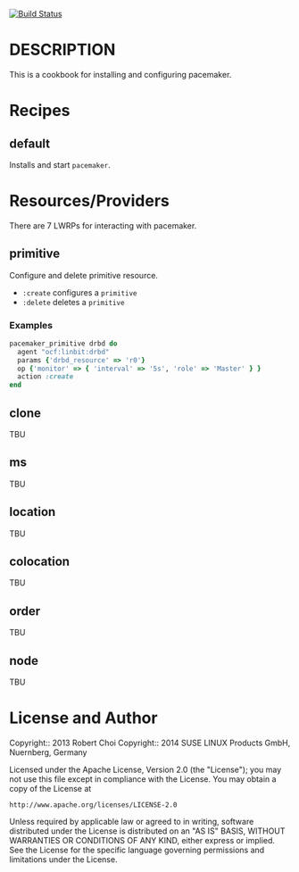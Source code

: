 [![Build Status](https://travis-ci.org/crowbar/barclamp-pacemaker.png?branch=release/roxy/master)](https://travis-ci.org/crowbar/barclamp-pacemaker)

DESCRIPTION
===========

This is a cookbook for installing and configuring pacemaker.

Recipes
=======
default
-------
Installs and start `pacemaker`.

Resources/Providers
===================
There are 7 LWRPs for interacting with pacemaker.

primitive
----------
Configure and delete primitive resource.

- `:create` configures a `primitive`
- `:delete` deletes a `primitive`

### Examples
``` ruby
pacemaker_primitive drbd do
  agent "ocf:linbit:drbd"
  params {'drbd_resource' => 'r0'}
  op {'monitor' => { 'interval' => '5s', 'role' => 'Master' } }
  action :create
end
```

clone
-----
TBU

ms
--
TBU

location
--------
TBU

colocation
----------
TBU

order
-----
TBU

node
----
TBU


License and Author
==================

Copyright:: 2013 Robert Choi <taeilchoi1 at gmail.com>
Copyright:: 2014 SUSE LINUX Products GmbH, Nuernberg, Germany

Licensed under the Apache License, Version 2.0 (the "License");
you may not use this file except in compliance with the License.
You may obtain a copy of the License at

    http://www.apache.org/licenses/LICENSE-2.0

Unless required by applicable law or agreed to in writing, software
distributed under the License is distributed on an "AS IS" BASIS,
WITHOUT WARRANTIES OR CONDITIONS OF ANY KIND, either express or implied.
See the License for the specific language governing permissions and
limitations under the License.

